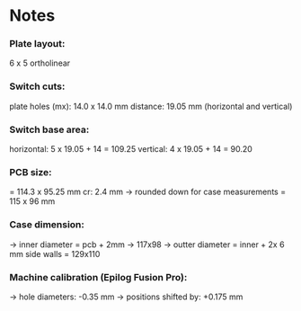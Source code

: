 # Notes

### Plate layout:
 
6 x 5 ortholinear


### Switch cuts:

plate holes (mx): 14.0 x 14.0 mm
distance: 19.05 mm (horizontal and vertical)


### Switch base area:

horizontal:     5 x 19.05 + 14 = 109.25
vertical:       4 x 19.05 + 14 =  90.20


### PCB size:

 = 114.3 x 95.25 mm
 cr: 2.4 mm
 -> rounded down for case measurements
	= 115 x 96 mm


### Case dimension:
 -> inner diameter = pcb + 2mm -> 117x98
 -> outter diameter = inner + 2x 6 mm side walls = 129x110


### Machine calibration (Epilog Fusion Pro):
 -> hole diameters: -0.35 mm
 -> positions shifted by: +0.175 mm